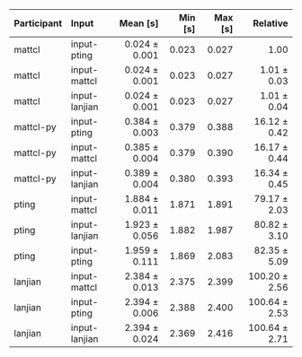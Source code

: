| Participant | Input | Mean [s] | Min [s] | Max [s] | Relative |
|:---|:---|---:|---:|---:|---:|
| mattcl | input-pting | 0.024 ± 0.001 | 0.023 | 0.027 | 1.00 |
| mattcl | input-mattcl | 0.024 ± 0.001 | 0.023 | 0.027 | 1.01 ± 0.03 |
| mattcl | input-lanjian | 0.024 ± 0.001 | 0.023 | 0.027 | 1.01 ± 0.04 |
| mattcl-py | input-pting | 0.384 ± 0.003 | 0.379 | 0.388 | 16.12 ± 0.42 |
| mattcl-py | input-mattcl | 0.385 ± 0.004 | 0.379 | 0.390 | 16.17 ± 0.44 |
| mattcl-py | input-lanjian | 0.389 ± 0.004 | 0.380 | 0.393 | 16.34 ± 0.45 |
| pting | input-mattcl | 1.884 ± 0.011 | 1.871 | 1.891 | 79.17 ± 2.03 |
| pting | input-lanjian | 1.923 ± 0.056 | 1.882 | 1.987 | 80.82 ± 3.10 |
| pting | input-pting | 1.959 ± 0.111 | 1.869 | 2.083 | 82.35 ± 5.09 |
| lanjian | input-mattcl | 2.384 ± 0.013 | 2.375 | 2.399 | 100.20 ± 2.56 |
| lanjian | input-pting | 2.394 ± 0.006 | 2.388 | 2.400 | 100.64 ± 2.53 |
| lanjian | input-lanjian | 2.394 ± 0.024 | 2.369 | 2.416 | 100.64 ± 2.71 |
